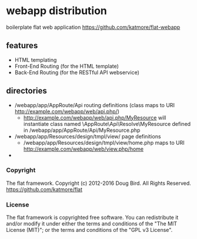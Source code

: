 # webapp distribution
boilerplate flat web application
https://github.com/katmore/flat-webapp

## features
 * HTML templating
 * Front-End Routing (for the HTML template) 
 * Back-End Routing (for the RESTful API webservice) 
 
## directories
 * /webapp/app/AppRoute/Api routing definitions (class maps to URI http://example.com/webapp/web/api.php/)
   * http://example.com/webapp/web/api.php/MyResource will instantiate class named \AppRoute\Api\Resolve\MyResource defined in /webapp/app/AppRoute/Api/MyResource.php
 * /webapp/app/Resources/design/tmpl/view/ page definitions
   * /webapp/app/Resources/design/tmpl/view/home.php maps to URI http://example.com/webapp/web/view.php/home
 * 

### Copyright
The flat framework. 
Copyright (c) 2012-2016 Doug Bird. All Rights Reserved.
https://github.com/katmore/flat

### License
The flat framework is copyrighted free software.
You can redistribute it and/or modify it under either the terms and conditions of the
"The MIT License (MIT)"; or the terms and conditions of the "GPL v3 License".
